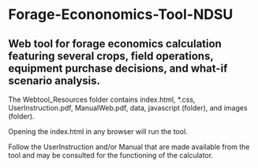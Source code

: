 # Forage-Econonomics-Tool-NDSU

## Web tool for forage economics calculation featuring several crops, field operations, equipment purchase decisions, and what-if scenario analysis.

The Webtool_Resources folder contains index.html, *.css, UserInstruction.pdf, ManualWeb.pdf, data,  javascript (folder), and images (folder). 

Opening the index.html in any browser will run the tool.

Follow the UserInstruction and/or Manual that are made available from the tool and may be consulted for the functioning of the calculator.
